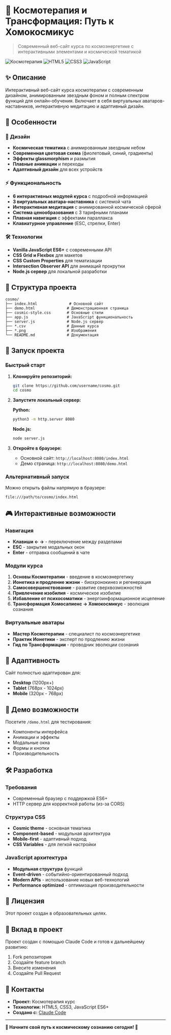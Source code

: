 # 🌟 Космотерапия и Трансформация: Путь к Хомокосмикус

> Современный веб-сайт курса по космоэнергетике с интерактивными элементами и космической тематикой

![Космотерапия](https://img.shields.io/badge/Status-Active-brightgreen)
![HTML5](https://img.shields.io/badge/HTML5-E34F26?logo=html5&logoColor=white)
![CSS3](https://img.shields.io/badge/CSS3-1572B6?logo=css3&logoColor=white)
![JavaScript](https://img.shields.io/badge/JavaScript-F7DF1E?logo=javascript&logoColor=black)

## ✨ Описание

Интерактивный веб-сайт курса космотерапии с современным дизайном, анимированным звездным фоном и полным спектром функций для онлайн-обучения. Включает в себя виртуальных аватаров-наставников, интерактивную медитацию и адаптивный дизайн.

## 🚀 Особенности

### 🎨 Дизайн
- **Космическая тематика** с анимированным звездным небом
- **Современная цветовая схема** (фиолетовый, синий, градиенты)
- **Эффекты glassmorphism** и размытия
- **Плавные анимации** и переходы
- **Адаптивный дизайн** для всех устройств

### ⚡ Функциональность
- **6 интерактивных модулей курса** с подробной информацией
- **3 виртуальных аватара-наставника** с системой чата
- **Интерактивная медитация** с анимированной космической сферой
- **Система ценообразования** с 3 тарифными планами
- **Плавная навигация** с эффектами параллакса
- **Клавиатурное управление** (ESC, стрелки, Enter)

### 🛠 Технологии
- **Vanilla JavaScript ES6+** с современными API
- **CSS Grid и Flexbox** для макетов
- **CSS Custom Properties** для тематизации
- **Intersection Observer API** для анимаций прокрутки
- **Node.js сервер** для локальной разработки

## 📁 Структура проекта

```
cosmo/
├── index.html              # Основной сайт
├── demo.html              # Демонстрационная страница
├── cosmic-style.css       # Основные стили
├── app.js                 # JavaScript функциональность
├── server.js              # Node.js сервер
├── *.csv                  # Данные курса
├── *.png                  # Изображения
└── README.md              # Документация
```

## 🚀 Запуск проекта

### Быстрый старт

1. **Клонируйте репозиторий:**
   ```bash
   git clone https://github.com/username/cosmo.git
   cd cosmo
   ```

2. **Запустите локальный сервер:**
   
   **Python:**
   ```bash
   python3 -m http.server 8080
   ```
   
   **Node.js:**
   ```bash
   node server.js
   ```

3. **Откройте в браузере:**
   - Основной сайт: `http://localhost:8080/index.html`
   - Демо страница: `http://localhost:8080/demo.html`

### Альтернативный запуск

Можно открыть файлы напрямую в браузере:
```
file:///path/to/cosmo/index.html
```

## 🎮 Интерактивные возможности

### Навигация
- **Клавиши ← →** - переключение между разделами
- **ESC** - закрытие модальных окон
- **Enter** - отправка сообщений в чате

### Модули курса
1. **Основы Космотерапии** - введение в космоэнергетику
2. **Ионетика и продление жизни** - биохронокинез и регенерация
3. **Самосовершенствование** - развитие сверхвозможностей
4. **Привлечение изобилия** - космическое изобилие
5. **Избавление от психосоматики** - энергоинформационное исцеление
6. **Трансформация Хомосапиенс → Хомокосмикус** - эволюция сознания

### Виртуальные аватары
- **Мастер Космотерапии** - специалист по космоэнергетике
- **Практик Ионетики** - эксперт по продлению жизни
- **Гид по Трансформации** - проводник эволюции сознания

## 📱 Адаптивность

Сайт полностью адаптирован для:
- **Desktop** (1200px+)
- **Tablet** (768px - 1024px)
- **Mobile** (320px - 768px)

## 🌟 Демо возможности

Посетите `/demo.html` для тестирования:
- Компоненты интерфейса
- Анимации и эффекты
- Модальные окна
- Формы и кнопки
- Производительность

## 🛠 Разработка

### Требования
- Современный браузер с поддержкой ES6+
- HTTP сервер для корректной работы (из-за CORS)

### Структура CSS
- **Cosmic theme** - основная тематика
- **Component-based** - модульная архитектура
- **Mobile-first** - адаптивный подход
- **CSS Variables** - для легкой настройки

### JavaScript архитектура
- **Модульная структура** функций
- **Event-driven** - событийно-ориентированный подход
- **Modern APIs** - использование новых веб-технологий
- **Performance optimized** - оптимизация производительности

## 📄 Лицензия

Этот проект создан в образовательных целях.

## 🤝 Вклад в проект

Проект создан с помощью Claude Code и готов к дальнейшему развитию:

1. Fork репозитория
2. Создайте feature branch
3. Внесите изменения
4. Создайте Pull Request

## 📧 Контакты

- **Проект:** Космотерапия курс
- **Технологии:** HTML5, CSS3, JavaScript ES6+
- **Создано с:** [Claude Code](https://claude.ai/code)

---

**🌟 Начните свой путь к космическому сознанию сегодня! 🌟**